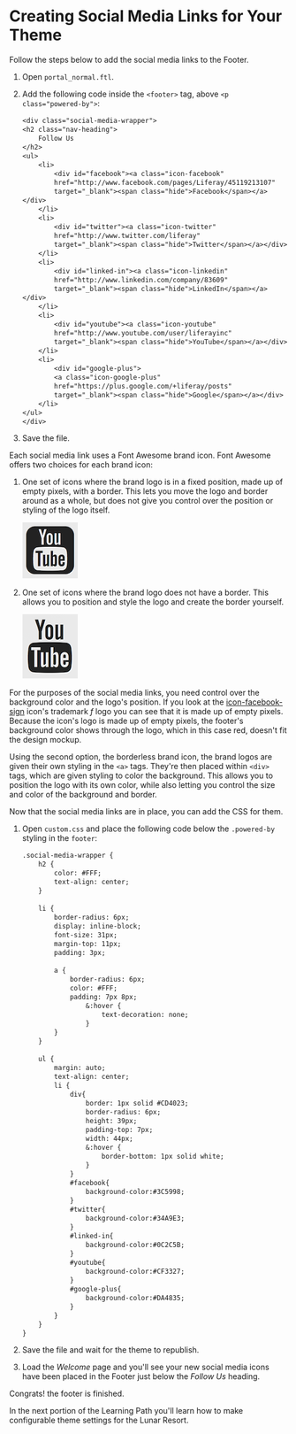 # Creating Social Media Links for Your Theme

Follow the steps below to add the social media links to the Footer.

1.  Open `portal_normal.ftl`.

2.  Add the following code inside the `<footer>` tag, above `<p
    class="powered-by">`:
  
        <div class="social-media-wrapper">
        <h2 class="nav-heading">
            Follow Us
        </h2>
        <ul>
            <li>
                <div id="facebook"><a class="icon-facebook"
                href="http://www.facebook.com/pages/Liferay/45119213107" 
                target="_blank"><span class="hide">Facebook</span></a></div>
            </li>
            <li>
                <div id="twitter"><a class="icon-twitter" 
                href="http://www.twitter.com/liferay" 
                target="_blank"><span class="hide">Twitter</span></a></div>
            </li>
            <li>
                <div id="linked-in"><a class="icon-linkedin"
                href="http://www.linkedin.com/company/83609" 
                target="_blank"><span class="hide">LinkedIn</span></a></div>
            </li>
            <li>
                <div id="youtube"><a class="icon-youtube"
                href="http://www.youtube.com/user/liferayinc" 
                target="_blank"><span class="hide">YouTube</span></a></div>
            </li>
            <li>
                <div id="google-plus">
                <a class="icon-google-plus"
                href="https://plus.google.com/+liferay/posts" 
                target="_blank"><span class="hide">Google</span></a></div>
            </li>
        </ul>
        </div>

3.  Save the file. 

Each social media link uses a Font Awesome brand icon. Font Awesome offers two 
choices for each brand icon: 

1.  One set of icons where the brand logo is in a fixed position, made up of 
    empty pixels, with a border. This lets you move the logo and border around as 
    a whole, but does not give you control over the position or styling of the 
    logo itself.

    ![Figure 1: Font Awesome brand icons can have the logo made up of empty pixels.](../../images/font-awesome-icon-01.png)
 
2.  One set of icons where the brand logo does not have a border. This allows you 
    to position and style the logo and create the border yourself.

    ![Figure 2: Font Awesome brand icons also offer logos without borders.](../../images/font-awesome-icon-02.png)

For the purposes of the social media links, you need control over the background 
color and the logo's position. If you look at the
[icon-facebook-sign](http://fortawesome.github.io/Font-Awesome/3.2.1/icon/facebook-sign/)
icon's trademark *f* logo you can see that it is made up of empty pixels. 
Because the icon's logo is made up of empty pixels, the footer's background 
color shows through the logo, which in this case red, doesn't fit the design 
mockup.  

Using the second option, the borderless brand icon, the brand logos are given 
their own styling in the `<a>` tags. They're then placed within `<div>` tags, 
which are given styling to color the background. This allows you to position the 
logo with its own color, while also letting you control the size and color of 
the background and border.

Now that the social media links are in place, you can add the CSS for them.

1.  Open `custom.css` and place the following code below the `.powered-by` 
    styling in the `footer`:

        .social-media-wrapper {
            h2 {
                color: #FFF;
                text-align: center;
            }
            
            li {
                border-radius: 6px;
                display: inline-block;
                font-size: 31px;                        
                margin-top: 11px;
                padding: 3px;
                
                a {
                    border-radius: 6px;
                    color: #FFF;
                    padding: 7px 8px;
                        &:hover {
                            text-decoration: none;
                        }
                }
            }

            ul {
                margin: auto;
                text-align: center;
                li { 
                    div{                                    
                        border: 1px solid #CD4023;
                        border-radius: 6px;
                        height: 39px;
                        padding-top: 7px;
                        width: 44px;
                        &:hover {
                            border-bottom: 1px solid white;
                        }
                    }
                    #facebook{
                        background-color:#3C5998;
                    }
                    #twitter{
                        background-color:#34A9E3;
                    }
                    #linked-in{
                        background-color:#0C2C5B;
                    }
                    #youtube{
                        background-color:#CF3327;
                    }
                    #google-plus{
                        background-color:#DA4835;
                    }                    
                }
            }
        }
            
2.  Save the file and wait for the theme to republish.

3.  Load the *Welcome* page and you'll see your new social media 
    icons have been placed in the Footer just below the *Follow Us* heading.

Congrats! the footer is finished.

In the next portion of the Learning Path you'll learn how to make configurable
theme settings for the Lunar Resort.
